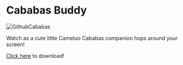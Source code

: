 # Cababas Buddy

![GithubCababas](https://github.com/wyu4/cababas-buddy/assets/139521392/5b1ce64a-8772-4e11-8b05-04c74cbb4651)

Watch as a cute little Cameluo Cababas companion hops around your screen!

[Click here](https://github.com/wyu4/cababas-buddy/releases/download/v0.2.2-beta/CababasBuddy.zip) to download!
